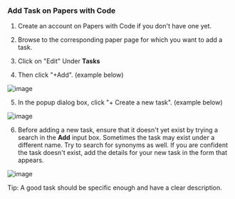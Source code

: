 ### Add Task on Papers with Code

1) Create an account on Papers with Code if you don't have one yet. 

2) Browse to the corresponding paper page for which you want to add a task. 

3) Click on "Edit" Under **Tasks**

4) Then click "+Add". (example below)

![image](https://user-images.githubusercontent.com/7049564/158547915-2a40db44-e10b-4561-85fb-83454d567ef2.png)

5) In the popup dialog box, click "+ Create a new task". (example below)

![image](https://user-images.githubusercontent.com/7049564/158548061-0a762958-d4c2-4096-aecb-d0b2d0d23a8a.png)

6) Before adding a new task, ensure that it doesn't yet exist by trying a search in the **Add** input box. Sometimes the task may exist under a different name. Try to search for synonyms as well. If you are confident the task doesn't exist, add the details for your new task in the form that appears.

![image](https://user-images.githubusercontent.com/7049564/158548294-9b59a9c7-c295-4d4c-bee6-b425a1b6df08.png)

Tip: A good task should be specific enough and have a clear description. 
